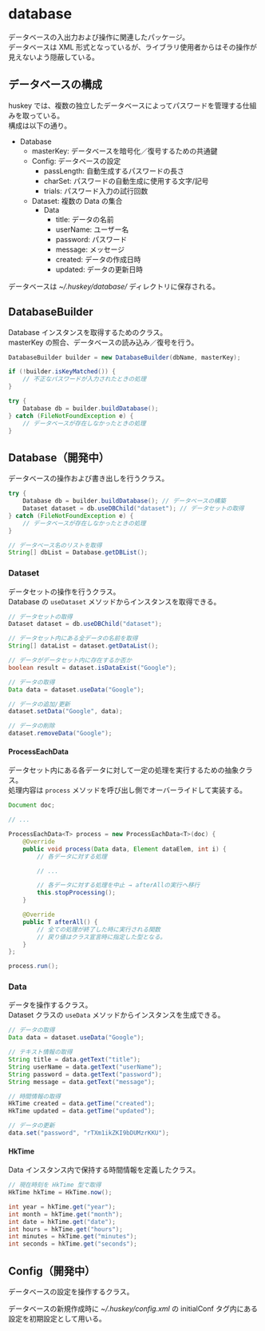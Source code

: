 # database

データベースの入出力および操作に関連したパッケージ。  
データベースは XML 形式となっているが、ライブラリ使用者からはその操作が見えないよう隠蔽している。

## データベースの構成

huskey では、複数の独立したデータベースによってパスワードを管理する仕組みを取っている。  
構成は以下の通り。

- Database
    - masterKey: データベースを暗号化／復号するための共通鍵
    - Config: データベースの設定
        - passLength: 自動生成するパスワードの長さ
        - charSet: パスワードの自動生成に使用する文字/記号
        - trials: パスワード入力の試行回数
    - Dataset: 複数の Data の集合
        - Data
            - title: データの名前
            - userName: ユーザー名
            - password: パスワード
            - message: メッセージ
            - created: データの作成日時
            - updated: データの更新日時

データベースは _~/.huskey/database/_ ディレクトリに保存される。

## DatabaseBuilder

Database インスタンスを取得するためのクラス。  
masterKey の照合、データベースの読み込み／復号を行う。

```java
DatabaseBuilder builder = new DatabaseBuilder(dbName, masterKey);

if (!builder.isKeyMatched()) {
    // 不正なパスワードが入力されたときの処理
}

try {
    Database db = builder.buildDatabase();
} catch (FileNotFoundException e) {
    // データベースが存在しなかったときの処理
}
```

## Database（開発中）

データベースの操作および書き出しを行うクラス。

```java
try {
    Database db = builder.buildDatabase(); // データベースの構築
    Dataset dataset = db.useDBChild("dataset"); // データセットの取得
} catch (FileNotFoundException e) {
    // データベースが存在しなかったときの処理
}

// データベース名のリストを取得
String[] dbList = Database.getDBList();
```

### Dataset

データセットの操作を行うクラス。  
Database の `useDataset` メソッドからインスタンスを取得できる。

```java
// データセットの取得
Dataset dataset = db.useDBChild("dataset");

// データセット内にある全データの名前を取得
String[] dataList = dataset.getDataList();

// データがデータセット内に存在するか否か
boolean result = dataset.isDataExist("Google");

// データの取得
Data data = dataset.useData("Google");

// データの追加/更新
dataset.setData("Google", data);

// データの削除
dataset.removeData("Google");
```

#### ProcessEachData

データセット内にある各データに対して一定の処理を実行するための抽象クラス。  
処理内容は `process` メソッドを呼び出し側でオーバーライドして実装する。

```java
Document doc;

// ...

ProcessEachData<T> process = new ProcessEachData<T>(doc) {
    @Override
    public void process(Data data, Element dataElem, int i) {
        // 各データに対する処理

        // ...

        // 各データに対する処理を中止 → afterAllの実行へ移行
        this.stopProcessing();
    }

    @Override
    public T afterAll() {
        // 全ての処理が終了した時に実行される関数
        // 戻り値はクラス宣言時に指定した型となる。
    }
};

process.run();
```

### Data

データを操作するクラス。  
Dataset クラスの `useData` メソッドからインスタンスを生成できる。

```java
// データの取得
Data data = dataset.useData("Google");

// テキスト情報の取得
String title = data.getText("title");
String userName = data.getText("userName");
String password = data.getText("password");
String message = data.getText("message");

// 時間情報の取得
HkTime created = data.getTime("created");
HkTime updated = data.getTime("updated");

// データの更新
data.set("password", "rTXm1ikZKI9bDUMzrKKU");
```

#### HkTime

Data インスタンス内で保持する時間情報を定義したクラス。

```java
// 現在時刻を HkTime 型で取得
HkTime hkTime = HkTime.now();

int year = hkTime.get("year");
int month = hkTime.get("month");
int date = hkTime.get("date");
int hours = hkTime.get("hours");
int minutes = hkTime.get("minutes");
int seconds = hkTime.get("seconds");
```

## Config（開発中）

データベースの設定を操作するクラス。

データベースの新規作成時に _~/.huskey/config.xml_ の initialConf タグ内にある設定を初期設定として用いる。
